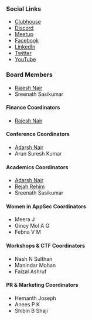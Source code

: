 ### Social Links
* [Clubhouse](https://www.clubhouse.com/club/owasp-Kerala)
* [Discord](https://discord.gg/Vnz65mvC7E)
* [Meetup](https://www.meetup.com/OWASP-Kerala-Chapter/)
* [Facebook](https://www.facebook.com/OWASPKerala)
* [LinkedIn](https://www.linkedin.com/groups/6753561/)
* [Twitter](https://twitter.com/OWASP_Kerala)
* [YouTube](https://www.youtube.com/channel/UCKz8vonTKMvyuco9e6kJ-NA)



### Board Members

* [Rajesh Nair](mailto:rajesh.nair@owasp.org)
* Sreenath Sasikumar

#### Finance Coordinators

* [Rajesh Nair](mailto:rajesh.nair@owasp.org)

#### Conference Coordinators

* [Adarsh Nair](mailto:adarsh.nair@owasp.org )
* Arun Suresh Kumar

#### Academics Coordinators

* [Adarsh Nair](mailto:adarsh.nair@owasp.org )
* [Rejah Rehim](mailto:rejah.rehim@owasp.org)
* Sreenath Sasikumar

#### Women in AppSec Coordinators

* Meera J
* Gincy Mol A G
* Febna V M

#### Workshops & CTF Coordinators

* Nash N Sulthan
* Manindar Mohan
* Faizal Ashruf

#### PR & Marketing Coordinators

* Hemanth Joseph
* Anees P K
* Shibin B Shaji
